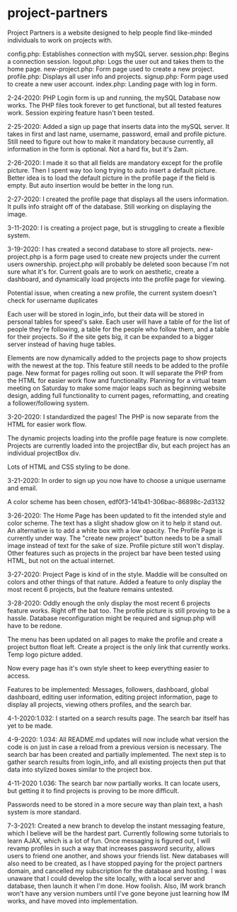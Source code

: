 # project-partners
Project Partners is a website designed to help people find like-minded individuals to work on projects with.


config.php: Establishes connection with mySQL server.
session.php: Begins a connection session.
logout.php: Logs the user out and takes them to the home page.
new-project.php: Form page used to create a new project.
profile.php: Displays all user info and projects.
signup.php: Form page used to create a new user account.
index.php: Landing page with log in form.


2-24-2020: PHP Login form is up and running, the mySQL Database now works.  The PHP files took forever to get functional, but all tested features work.  Session expiring feature hasn't  been tested.

2-25-2020: Added a sign up page that inserts data into the mySQL server.  It takes in first and last name, username, password, email and profile picture.  Still need to figure out how to make it mandatory because currently, all information in the form is optional.  Not a hard fix, but it's 2am.

2-26-2020: I made it so that all fields are mandatory except for the profile picture.  Then I spent way too long trying to auto insert a default picture.  Better idea is to load the default picture in the profile page if the field is empty.  But auto insertion would be better in the long run.

2-27-2020: I created the profile page that displays all the users information.  It pulls info straight off of the database.  Still working on displaying the image.

3-11-2020: I is creating a project page, but is struggling to create a flexible system.

3-19-2020: I has created a second database to store all projects.  new-project.php is a form page used to create new projects under the current users ownership. project.php will probably be deleted soon because I'm not sure what it's for.  Current goals are to work on aesthetic, create a dashboard, and dynamically load projects into the profile page for viewing.  

Potential issue, when creating a new profile, the current system doesn't check for username duplicates

Each user will be stored in login_info, but their data will be stored in personal tables for speed's sake.  Each user will have a table of for the list of people they're following, a table for the people who follow them, and a table for their projects.  So if the site gets big, it can be expanded to a bigger server instead of having huge tables.

Elements are now dynamically added to the projects page to show projects with the newest at the top.  This feature still needs to be added to the profile page.  New format for pages rolling out soon.  It will separate the PHP from the HTML for easier work flow and functionality.  Planning for a virtual team meeting on Saturday to make some major leaps such as beginning website design, adding full functionality to current pages, reformatting, and creating a follower/following system.


3-20-2020: I standardized the pages!  The PHP is now separate from the HTML for easier work flow.

The dynamic projects loading into the profile page feature is now complete.  Projects are currently loaded into the projectBar div, but each project has an individual projectBox div.

Lots of HTML and CSS styling to be done.

3-21-2020: In order to sign up you now have to choose a unique username and email.

A color scheme has been chosen, edf0f3-141b41-306bac-86898c-2d3132

3-26-2020: The Home Page has been updated to fit the intended style and color scheme.  The text has a slight shadow glow on it to help it stand out.  An alternative is to add a white box with a low opacity.  The Profile Page is currently under way.  The "create new project" button needs to be a small image instead of text for the sake of size.  Profile picture still won't display.  Other features such as projects in the project bar have been tested using HTML, but not on the actual internet.

3-27-2020: Project Page is kind of in the style.  Maddie will be consulted on colors and other things of that nature.  Added a feature to only display the most recent 6 projects, but the feature remains untested.

3-28-2020: Oddly enough the only display the most recent 6 projects feature works.  Right off the bat too.  The profile picture is still proving to be a hassle.  Database reconfiguration might be required and signup.php will have to be redone.

The menu has been updated on all pages to make the profile and create a project button float left.  Create a project is the only link that currently works.  Temp logo picture added.

Now every page has it's own style sheet to keep everything easier to access.

Features to be implemented: Messages, followers, dashboard, global dashboard, editing user information, editing project information, page to display all projects, viewing others profiles, and the search bar.

4-1-2020:1.032: I started on a search results page.  The search bar itself has yet to be made.

4-9-2020: 1.034: All README.md updates will now include what version the code is on just in case a reload from a previous version is necessary.
The search bar has been created and partially implemented.  The next step is to gather search results from login_info, and all existing projects then put that data into stylized boxes similar to the project box.

4-11-2020 1.036: The search bar now partially works.  It can locate users, but getting it to find projects is proving to be more difficult.

Passwords need to be stored in a more secure way than plain text, a hash system is more standard.

7-3-2021: Created a new branch to develop the instant messaging feature, which I believe will be the hardest part. Currently following some tutorials to learn AJAX, which is a lot of fun. Once messaging is figured out, I will revamp profiles in such a way that increases password security, allows users to friend one another, and shows your friends list. New databases will also need to be created, as I have stopped paying for the project partners domain, and cancelled my subscription for the database and hosting. I was unaware that I could develop the site locally, with a local server and database, then launch it when I'm done. How foolish. Also, IM work branch won't have any version numbers until I've gone beyone just learning how IM works, and have moved into implementation.

